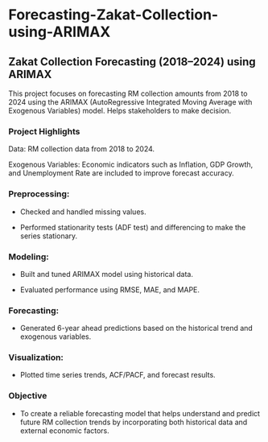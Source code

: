 # Forecasting-Zakat-Collection-using-ARIMAX

## Zakat Collection Forecasting (2018–2024) using ARIMAX

This project focuses on forecasting RM collection amounts from 2018 to 2024 using the ARIMAX (AutoRegressive Integrated Moving Average with Exogenous Variables) model. Helps stakeholders to make decision.

### Project Highlights
Data: RM collection data from 2018 to 2024.

Exogenous Variables: Economic indicators such as Inflation, GDP Growth, and Unemployment Rate are included to improve forecast accuracy.

### Preprocessing:

- Checked and handled missing values.

- Performed stationarity tests (ADF test) and differencing to make the series stationary.

### Modeling:

- Built and tuned ARIMAX model using historical data.

- Evaluated performance using RMSE, MAE, and MAPE.

### Forecasting: 

- Generated 6-year ahead predictions based on the historical trend and exogenous variables.

### Visualization:

- Plotted time series trends, ACF/PACF, and forecast results.

### Objective

- To create a reliable forecasting model that helps understand and predict future RM collection trends by incorporating both historical data and external economic factors.
